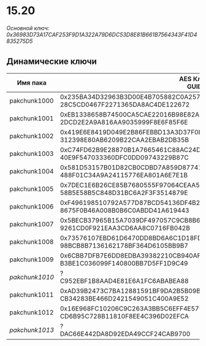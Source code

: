 # 15.20

###### Основной ключ: 0x36983D73A17CAF253F9D1A322A79D6DC53D8E81B661B7564343F41D4835275D5

## Динамические ключи

| Имя пака         | AES Ключ<br/>GUID                                                                                            |
|--------------|---------------------------------------------------------------------------------------------------------|
| pakchunk1000 | 0x235BA34D32963B3D00E4B705882C0A257425F5B9CCA56F7286F635DD4696A356<br/>28C5CD0467F2271365DA8AC4DE122672 |
| pakchunk1001 | 0xEB1338658B74500CA5CAE22016B98E82AE1F6151F60A113340D725F0A190174A<br/>2DCD2E2A9A816AA9035999F8E6F85F6E |
| pakchunk1002 | 0x419E6E8419D049E2B86FEBBD13A3D37F0EE3DAC70F3133D7E1F153389588C043<br/>312398E80AB6209B22CAA2EBAB2DB35B |
| pakchunk1003 | 0xC74FD62B9E28870B1A7665461C88AC24DC870BC32A954F1B8361FE06C68406D7<br/>40E9F547033360DFC0DD09743229B87C |
| pakchunk1004 | 0x581D53157B01D82CB0CDBD7A859D8774173C5F516C4D5AB3943C21C893BC3DC7<br/>488F01C34A9A24115776EA801A6E7E1B |
| pakchunk1005 | 0x7DEC1E6B26CE85B7680555F97064CEAA5C788DFDC674F98A6A711F726DEDB943<br/>58B5E58B5C848D31BC6A2F3F3514879E |
| pakchunk1006 | 0xF496198510792A577D87BCD54136DF4B2349BE1CFD51A275EC72003D91FC4F04<br/>8675F0B46A008B0B6C0ABDD41A619443 |
| pakchunk1007 | 0x5BECB37965B15A7039DF497057C9CB8B6044F930F93025D2D75B61ED4A6198F4<br/>9261CD0F921EAA3CD6AA8C0716FB042B |
| pakchunk1008 | 0x73576107EBD61D6470DD8BD6A6C1D18FD0328FC26376A60E2E7CABD18226C55A<br/>98BCB8B7136162178BF364D6105BB9B7 |
| pakchunk1009 | 0x6CBB7DFB7E6DD8EDBA39382210CB940AF1F5927FA51A34E385A104A22CF80AD1<br/>B3BE1C036099F140800BB7D5FF1D9C49 |
| *pakchunk1010* | ?<br/>C952EBF1B8AAD4E81E6A1FC6ABABEA88                                                                |
| pakchunk1011 | 0xAD39B2473C7BA12881591BF9DA2B5B09B00594B232ED6E9D6680DC7F24CC9B2A<br/>CB34283BE466D2421549051C400A9E52 |
| pakchunk1012 | 0x16E968FC10206C9C263A3BB5C6EFF4E579F12C36DE9C8E1B0C46F6AD4C9FE61C<br/>CD6B95C728B11810F8EE4C396D02EFCA |
| *pakchunk1013* | ?<br/>DAC66E442DA8D92EDA49CCF24CAB9700                                                                |
